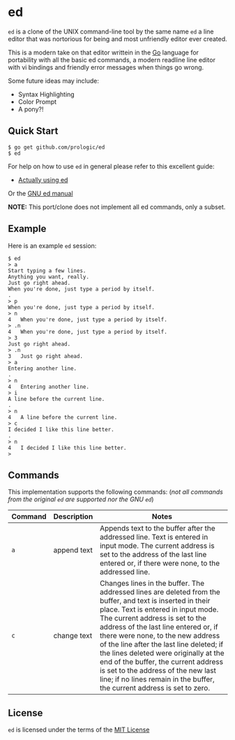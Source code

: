 # ed

`ed` is a clone of the UNIX command-line tool by the same name `ed` a line
editor that was nortorious for being and most unfriendly editor ever created.

This is a modern take on that editor writtein in the [Go](https://golang.org)
language for portability with all the basic ed commands, a modern readline
line editor with vi bindings and friendly error messages when things go wrong.

Some future ideas may include:

- Syntax Highlighting
- Color Prompt
- A pony?!

## Quick Start

```#!sh
$ go get github.com/prologic/ed
$ ed
```

For help on how to use `ed` in general please refer to this excellent guide:

- [Actually using ed](https://sanctum.geek.nz/arabesque/actually-using-ed/)

Or the [GNU ed manual](chrome-extension://klbibkeccnjlkjkiokjodocebajanakg/suspended.html#ttl=GNU%20'ed'%20Manual&pos=7563&uri=https://www.gnu.org/software/ed/manual/ed_manual.html)

**NOTE:** This port/clone does not implement all ed commands, only a subset.

## Example

Here is an example `ed` session:

```#!sh
$ ed
> a
Start typing a few lines.
Anything you want, really.
Just go right ahead.
When you're done, just type a period by itself.
.
> p
When you're done, just type a period by itself.
> n
4	When you're done, just type a period by itself.
> .n
4	When you're done, just type a period by itself.
> 3
Just go right ahead.
> .n
3	Just go right ahead.
> a
Entering another line.
.
> n
4	Entering another line.
> i
A line before the current line.
.
> n
4	A line before the current line.
> c
I decided I like this line better.
.
> n
4	I decided I like this line better.
>
```

## Commands

This implementation supports the following commands:
(_not all commands from the original `ed` are supported nor the GNU `ed`_)

| Command  | Description | Notes           |
| -------- | ----------- | --------------- |
| `a`      | append text | Appends text to the buffer after the addressed line. Text is entered in input mode. The current address is set to the address of the last line entered or, if there were none, to the addressed line. |
| `c`      | change text | Changes lines in the buffer. The addressed lines are deleted from the buffer, and text is inserted in their place. Text is entered in input mode. The current address is set to the address of the last line entered or, if there were none, to the new address of the line after the last line deleted; if the lines deleted were originally at the end of the buffer, the current address is set to the address of the new last line; if no lines remain in the buffer, the current address is set to zero. |

## License

`ed` is licensed under the terms of the [MIT License](https://opensource.org/licenses/MIT)
